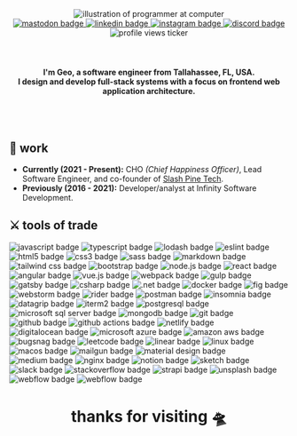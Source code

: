 <div id="header" align="center">
  <img src="https://media.giphy.com/media/3iyKHMIKg5VWG6qHUm/giphy.gif" alt="illustration of programmer at computer" />
  
  <div id="badges">
    <a href="https://heylisten.social/@geostokes">
      <img src="https://img.shields.io/badge/Mastodon-blueviolet?style=for-the-badge&logo=mastodon&logoColor=white" alt="mastodon badge" />
    </a>
    <a href="https://www.linkedin.com/in/geo-stokes-09225857/">
      <img src="https://img.shields.io/badge/LinkedIn-0A66C2?style=for-the-badge&logo=linkedin&logoColor=white" alt="linkedin badge" />
    </a>
    <a href="https://www.instagram.com/geostokes/">
      <img src="https://img.shields.io/badge/Instagram-E4405F?style=for-the-badge&logo=instagram&logoColor=white" alt="instagram badge" />
    </a>
    <a href="https://discordapp.com/users/297446106990641154">
      <img src="https://img.shields.io/badge/Discord-5865F2?style=for-the-badge&logo=discord&logoColor=white" alt="discord badge" />
    </a>
    <div id="profile-views">
      <img src="https://komarev.com/ghpvc/?username=heyitsgeo&style=for-the-badge&color=2c64df" alt="profile views ticker" />
    </div>
  </div>
</div>

<br>
<br>
<h4 align="center">
  I'm Geo, a software engineer from Tallahassee, FL, USA. <br>
  I design and develop full-stack systems with a focus on frontend web application architecture.
</h4>
<br>
<br>

## :briefcase: work
* **Currently (2021 - Present):** CHO *(Chief Happiness Officer)*, Lead Software Engineer, and co-founder of [Slash Pine Tech](https://slashpine.tech/).
* **Previously (2016 - 2021):** Developer/analyst at Infinity Software Development.

## :crossed_swords: tools of trade
<div id="tools">
  <span>
    <img src="https://img.shields.io/badge/Javascript-F7DF1E?style=for-the-badge&logo=javascript&logoColor=black" alt="javascript badge" />
  </span>
  <span>
    <img src="https://img.shields.io/badge/Typescript-3178C6?style=for-the-badge&logo=javascript&logoColor=white" alt="typescript badge" />
  </span>
  <span>
    <img src="https://img.shields.io/badge/lodash-3492FF?style=for-the-badge&logo=lodash&logoColor=white" alt="lodash badge" />
  </span>
  <span>
    <img src="https://img.shields.io/badge/eslint-4B32C3?style=for-the-badge&logo=eslint&logoColor=white" alt="eslint badge" />
  </span>
  <span>
    <img src="https://img.shields.io/badge/html5-E34F26?style=for-the-badge&logo=html5&logoColor=white" alt="html5 badge" />
  </span>
  <span>
    <img src="https://img.shields.io/badge/css3-1572B6?style=for-the-badge&logo=css3&logoColor=white" alt="css3 badge" />
  </span>
  <span>
    <img src="https://img.shields.io/badge/sass-CC6699?style=for-the-badge&logo=sass&logoColor=white" alt="sass badge" />
  </span>
  <span>
    <img src="https://img.shields.io/badge/markdown-000000?style=for-the-badge&logo=markdown&logoColor=white" alt="markdown badge" />
  </span>
  <span>
    <img src="https://img.shields.io/badge/tailwind%20css-06B6D4?style=for-the-badge&logo=tailwindcss&logoColor=white" alt="tailwind css badge" />
  </span>
  <span>
    <img src="https://img.shields.io/badge/bootstrap-7952B3?style=for-the-badge&logo=bootstrap&logoColor=white" alt="bootstrap badge" />
  </span>
  <span>
    <img src="https://img.shields.io/badge/node.js-339933?style=for-the-badge&logo=node.js&logoColor=white" alt="node.js badge" />
  </span>
  <span>
    <img src="https://img.shields.io/badge/React-61DAFB?style=for-the-badge&logo=react&logoColor=black" alt="react badge" />
  </span>
  <span>
    <img src="https://img.shields.io/badge/angular-DD0031?style=for-the-badge&logo=angular&logoColor=white" alt="angular badge" />
  </span>
  <span>
    <img src="https://img.shields.io/badge/Vue.js-4FC08D?style=for-the-badge&logo=vue.js&logoColor=white" alt="vue.js badge" />
  </span>
  <span>
    <img src="https://img.shields.io/badge/webpack-8DD6F9?style=for-the-badge&logo=webpack&logoColor=black" alt="webpack badge" />
  </span>
  <span>
    <img src="https://img.shields.io/badge/gulp-CF4647?style=for-the-badge&logo=gulp&logoColor=white" alt="gulp badge" />
  </span>
  <span>
    <img src="https://img.shields.io/badge/gatsby-663399?style=for-the-badge&logo=gatsby&logoColor=white" alt="gatsby badge" />
  </span>
  <span>
    <img src="https://img.shields.io/badge/c%23-239120?style=for-the-badge&logo=csharp&logoColor=white" alt="csharp badge" />
  </span>
  <span>
    <img src="https://img.shields.io/badge/.net-512BD4?style=for-the-badge&logo=.net&logoColor=white" alt=".net badge" />
  </span>
  <span>
    <img src="https://img.shields.io/badge/docker-2496ED?style=for-the-badge&logo=docker&logoColor=white" alt="docker badge" />
  </span>
  <span>
    <img src="https://img.shields.io/badge/fig-000000?style=for-the-badge&logo=fig&logoColor=white" alt="fig badge" />
  </span>
  <span>
    <img src="https://img.shields.io/badge/webstorm-000000?style=for-the-badge&logo=webstorm&logoColor=white" alt="webstorm badge" />
  </span>
  <span>
    <img src="https://img.shields.io/badge/rider-000000?style=for-the-badge&logo=rider&logoColor=white" alt="rider badge" />
  </span>
  <span>
    <img src="https://img.shields.io/badge/postman-FF6C37?style=for-the-badge&logo=postman&logoColor=white" alt="postman badge" />
  </span>
  <span>
    <img src="https://img.shields.io/badge/insomnia-4000BF?style=for-the-badge&logo=insomnia&logoColor=white" alt="insomnia badge" />
  </span>
  <span>
    <img src="https://img.shields.io/badge/datagrip-000000?style=for-the-badge&logo=datagrip&logoColor=white" alt="datagrip badge" />
  </span>
  <span>
    <img src="https://img.shields.io/badge/iterm2-000000?style=for-the-badge&logo=iterm2&logoColor=white" alt="iterm2 badge" />
  </span>
  <span>
    <img src="https://img.shields.io/badge/postgresql-4169E1?style=for-the-badge&logo=postgresql&logoColor=white" alt="postgresql badge" />
  </span>
  <span>
    <img src="https://img.shields.io/badge/microsoft%20sql%20server-CC2927?style=for-the-badge&logo=microsoft%20sql%20server&logoColor=white" alt="microsoft sql server badge" />
  </span>
  <span>
    <img src="https://img.shields.io/badge/mongodb-47A248?style=for-the-badge&logo=mongodb&logoColor=white" alt="mongodb badge" />
  </span>
  <span>
    <img src="https://img.shields.io/badge/git-F05032?style=for-the-badge&logo=git&logoColor=white" alt="git badge" />
  </span>
  <span>
    <img src="https://img.shields.io/badge/github-181717?style=for-the-badge&logo=github&logoColor=white" alt="github badge" />
  </span>
  <span>
    <img src="https://img.shields.io/badge/github%20actions-2088FF?style=for-the-badge&logo=github%20actions&logoColor=white" alt="github actions badge" />
  </span>
  <span>
    <img src="https://img.shields.io/badge/netlify-00C7B7?style=for-the-badge&logo=netlify&logoColor=white" alt="netlify badge" />
  </span>
  <span>
    <img src="https://img.shields.io/badge/digitalocean-0080FF?style=for-the-badge&logo=digitalocean&logoColor=white" alt="digitalocean badge" />
  </span>
  <span>
    <img src="https://img.shields.io/badge/microsoft%20azure-0078D4?style=for-the-badge&logo=microsoft%20azure&logoColor=white" alt="microsoft azure badge" />
  </span>
  <span>
    <img src="https://img.shields.io/badge/amazon%20aws-232F3E?style=for-the-badge&logo=amazon%20aws&logoColor=white" alt="amazon aws badge" />
  </span>
  <span>
    <img src="https://img.shields.io/badge/bugsnag-4949E4?style=for-the-badge&logo=bugsnag&logoColor=white" alt="bugsnag badge" />
  </span>
  <span>
    <img src="https://img.shields.io/badge/leetcode-FFA116?style=for-the-badge&logo=leetcode&logoColor=white" alt="leetcode badge" />
  </span>
  <span>
    <img src="https://img.shields.io/badge/linear-5E6AD2?style=for-the-badge&logo=linear&logoColor=white" alt="linear badge" />
  </span>
  <span>
    <img src="https://img.shields.io/badge/linux-FCC624?style=for-the-badge&logo=linux&logoColor=black" alt="linux badge" />
  </span>
  <span>
    <img src="https://img.shields.io/badge/macos-000000?style=for-the-badge&logo=macos&logoColor=white" alt="macos badge" />
  </span>
  <span>
    <img src="https://img.shields.io/badge/mailgun-F06B66?style=for-the-badge&logo=mailgun&logoColor=white" alt="mailgun badge" />
  </span>
  <span>
    <img src="https://img.shields.io/badge/material%20design-757575?style=for-the-badge&logo=material%20design&logoColor=white" alt="material design badge" />
  </span>
  <span>
    <img src="https://img.shields.io/badge/medium-000000?style=for-the-badge&logo=medium&logoColor=white" alt="medium badge" />
  </span>
  <span>
    <img src="https://img.shields.io/badge/nginx-009639?style=for-the-badge&logo=nginx&logoColor=white" alt="nginx badge" />
  </span>
  <span>
    <img src="https://img.shields.io/badge/notion-000000?style=for-the-badge&logo=notion&logoColor=white" alt="notion badge" />
  </span>
  <span>
    <img src="https://img.shields.io/badge/sketch-F7B500?style=for-the-badge&logo=sketch&logoColor=black" alt="sketch badge" />
  </span>
  <span>
    <img src="https://img.shields.io/badge/slack-4A154B?style=for-the-badge&logo=slack&logoColor=white" alt="slack badge" />
  </span>
  <span>
    <img src="https://img.shields.io/badge/stackoverflow-F58025?style=for-the-badge&logo=stackoverflow&logoColor=white" alt="stackoverflow badge" />
  </span>
  <span>
    <img src="https://img.shields.io/badge/strapi-2F2E8B?style=for-the-badge&logo=strapi&logoColor=white" alt="strapi badge" />
  </span>
  <span>
    <img src="https://img.shields.io/badge/unsplash-000000?style=for-the-badge&logo=unsplash&logoColor=white" alt="unsplash badge" />
  </span>
  <span>
    <img src="https://img.shields.io/badge/webflow-4353FF?style=for-the-badge&logo=webflow&logoColor=white" alt="webflow badge" />
  </span>
  <span>
    <img src="https://img.shields.io/badge/webflow-4353FF?style=for-the-badge&logo=webflow&logoColor=white" alt="webflow badge" />
  </span>
</div>



<h1 align='center'>
  thanks for visiting 🛸
</h1>
